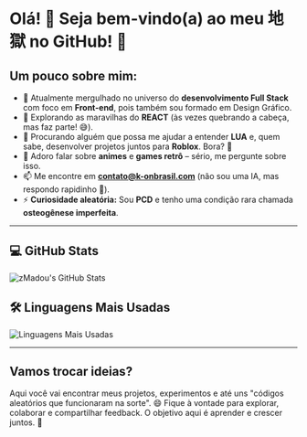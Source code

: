 # Olá! 👋 Seja bem-vindo(a) ao meu 地獄 no GitHub! 🚀

## Um pouco sobre mim:
- 🔭 Atualmente mergulhado no universo do **desenvolvimento Full Stack** com foco em **Front-end**, pois também sou formado em Design Gráfico.
- 🌱 Explorando as maravilhas do **REACT** (às vezes quebrando a cabeça, mas faz parte! 😅).
- 👯 Procurando alguém que possa me ajudar a entender **LUA** e, quem sabe, desenvolver projetos juntos para **Roblox**. Bora? 🚀
- 💬 Adoro falar sobre **animes** e **games retrô** – sério, me pergunte sobre isso.
- 📫 Me encontre em **[contato@k-onbrasil.com](mailto:contato@k-onbrasil.com)** (não sou uma IA, mas respondo rapidinho 👀).
- ⚡ **Curiosidade aleatória:** Sou **PCD** e tenho uma condição rara chamada **osteogênese imperfeita**.

---

## 💻 **GitHub Stats**

![zMadou's GitHub Stats](https://github-readme-stats.vercel.app/api?username=zmadou&show_icons=true&theme=dark)

## 🛠️ **Linguagens Mais Usadas**

![Linguagens Mais Usadas](https://github-readme-stats.vercel.app/api/top-langs/?username=zmadou&layout=compact&theme=dark)

---

## Vamos trocar ideias?

Aqui você vai encontrar meus projetos, experimentos e até uns "códigos aleatórios que funcionaram na sorte". 😄 Fique à vontade para explorar, colaborar e compartilhar feedback. O objetivo aqui é aprender e crescer juntos. 🚀

